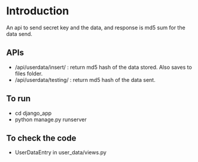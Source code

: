 # Introduction

An api to send secret key and the data, and response is md5 sum for the data send.

## APIs 

- /api/userdata/insert/ : return md5 hash of the data stored. Also saves to files folder.
- /api/userdata/testing/ : return md5 hash of the data sent. 



## To run

- cd django_app
- python manage.py runserver


## To check the code 

- UserDataEntry in  user_data/views.py